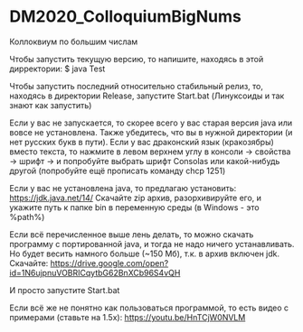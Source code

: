 # DM2020_ColloquiumBigNums
Коллоквиум по большим числам


Чтобы запустить текущую версию, то напишите, находясь в этой дирректории:
$ java Test


Чтобы запустить последний относительно стабильный релиз, то, находясь в директории Release, запустите Start.bat (Линуксоиды и так знают как запустить)


Если у вас не запускается, то скорее всего у вас старая версия java или вовсе не установлена. Также убедитесь, что вы в нужной директории (и нет русских букв в пути). Если у вас драконский язык (кракозябры) вместо текста, то нажмите в левом верхнем углу в консоли -> свойства -> шрифт -> и попробуйте выбрать шрифт Consolas или какой-нибудь другой (попробуйте ещё прописать команду chcp 1251)

Если у вас не установлена java, то предлагаю установить:
https://jdk.java.net/14/
Скачайте zip архив, разорхивируйте его, и укажите путь к папке bin в переменную среды (в Windows - это %path%)


Если всё перечисленное выше лень делать, то можно скачать программу с портированной java, и тогда не надо ничего устанавливать. Но будет весить намного больше (~150 Мб), т.к. в архив включен jdk. Скачайте:
https://drive.google.com/open?id=1N6ujpnuVOBRICqytbG62BnXCb96S4vQH 

И просто запустите Start.bat

Если всё же не понятно как пользоваться программой, то есть видео с примерами (ставьте на 1.5x):
https://youtu.be/HnTCjW0NVLM


